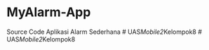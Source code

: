 # MyAlarm-App
Source Code Aplikasi Alarm Sederhana
#   U A S _ M o b i l e 2 _ K e l o m p o k 8  
 #   U A S _ M o b i l e 2 _ K e l o m p o k 8  
 